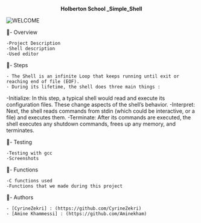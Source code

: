 <p style="text-align: center; font-weight: bold"> Holberton School _Simple_Shell</p>

![WELCOME](https://i.pinimg.com/originals/9d/b9/71/9db9712c704dfba57ad2737bcf0de8a3.gif)

:round_pushpin:- Overview 

    -Project Description
    -Shell description
    -Used editor

:round_pushpin:- Steps 

    - The Shell is an infinite Loop that keeps running until exit or reaching end of file (EOF).
    - During its lifetime, the shell does three main things : 
-Initialize: In this step, a typical shell would read and execute its configuration files. These change aspects of the shell’s behavior.
-Interpret: Next, the shell reads commands from stdin (which could be interactive, or a file) and executes them.
-Terminate: After its commands are executed, the shell executes any shutdown commands, frees up any memory, and terminates.


:pushpin:- Testing

    -Testing with gcc
    -Screenshots

:dart:- Functions

    -C functions used
    -Functions that we made during this project

:dart:- Authors

    - [CyrineZekri] : (https://github.com/CyrineZekri)
    - [Amine Khammessi] : (https://github.com/Aminekham)